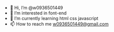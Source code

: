 - 👋 Hi, I’m @w0936501449
- 👀 I’m interested in font-end
- 🌱 I’m currently learning html css javascript
- 📫 How to reach me w0936501449@gmail.com

<!---
w0936501449/w0936501449 is a ✨ special ✨ repository because its `README.md` (this file) appears on your GitHub profile.
You can click the Preview link to take a look at your changes.
--->
